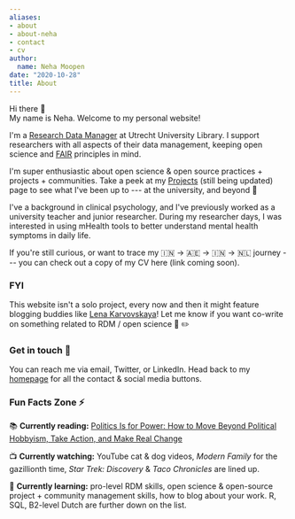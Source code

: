 ```yaml
---
aliases:
- about
- about-neha
- contact
- cv
author:
  name: Neha Moopen
date: "2020-10-28"
title: About
---
```


Hi there :wave:  
My name is Neha. Welcome to my personal website!

I'm a [Research Data Manager](https://www.uu.nl/en/research/research-data-management) at Utrecht University Library. I support researchers with all aspects of their data management, keeping open science and [FAIR](https://www.force11.org/group/fairgroup/fairprinciples) principles in mind.

I'm super enthusiastic about open science & open source practices + projects + communities. Take a peek at my [Projects](https://nehamoopen.netlify.app/projects/) (still being updated) page to see what I've been up to --- at the university, and beyond :rocket:

I've a background in clinical psychology, and I've previously worked as a university teacher and junior researcher. During my researcher days, I was interested in using mHealth tools to better understand mental health symptoms in daily life.

If you're still curious, or want to trace my :india: -\> :united_arab_emirates: -\> :india: -\> :netherlands: journey --- you can check out a copy of my CV here (link coming soon).

### FYI

This website isn't a solo project, every now and then it might feature blogging buddies like [Lena Karvovskaya](https://twitter.com/LangData)! Let me know if you want co-write on something related to RDM / open science :dancers: :pencil2:

### Get in touch :speech_balloon:

You can reach me via email, Twitter, or LinkedIn. Head back to my [homepage](https://nehamoopen.netlify.app/) for all the contact & social media buttons.

### Fun Facts Zone :zap:

:books: **Currently reading:** [Politics Is for Power: How to Move Beyond Political Hobbyism, Take Action, and Make Real Change](https://www.simonandschuster.com/books/Politics-Is-for-Power/Eitan-Hersh/9781982116798)

:tv: **Currently watching:** YouTube cat & dog videos, *Modern Family* for the gazillionth time, *Star Trek: Discovery* & *Taco Chronicles* are lined up.

:seedling: **Currently learning:** pro-level RDM skills, open science & open-source project + community management skills, how to blog about your work. R, SQL, B2-level Dutch are further down on the list.
